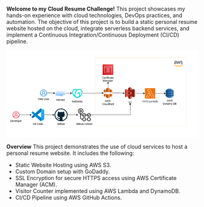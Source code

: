 **Welcome to my Cloud Resume Challenge!** 
This project showcases my hands-on experience with cloud technologies, DevOps practices, and automation. The objective of this project is to build a static personal resume website hosted on the cloud, integrate serverless backend services, and implement a Continuous Integration/Continuous Deployment (CI/CD) pipeline.

![Architecture](website/Images/architecture.png)

**Overview**
This project demonstrates the use of cloud services to host a personal resume website. It includes the following:

- Static Website Hosting using AWS S3.
- Custom Domain setup with GoDaddy.
- SSL Encryption for secure HTTPS access using AWS Certificate Manager (ACM).
- Visitor Counter implemented using AWS Lambda and DynamoDB.
- CI/CD Pipeline using AWS GitHub Actions.
